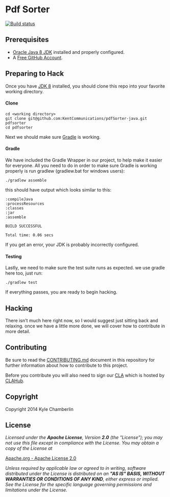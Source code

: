 Pdf Sorter
==========

[![Build status](https://travis-ci.org/KentCommunications/pdfSorter-java.svg)](https://travis-ci.org/KentCommunications/pdfSorter-java)

Prerequisites
-------------

  - [Oracle Java 8 JDK](http://www.oracle.com/technetwork/java/javase/downloads/jdk8-downloads-2133151.html)
  installed and properly configured.
  - A [Free GitHub Account](https://github.com/signup/free).

Preparing to Hack
-----------------

Once you have [JDK 8](http://www.oracle.com/technetwork/java/javase/overview/index.html) installed,
you should clone this repo into your favorite working directory.

#### Clone

    cd <working directory>
    git clone git@github.com:KentCommunications/pdfSorter-java.git pdfsorter
    cd pdfsorter

Next we should make sure [Gradle](http://www.gradle.org/) is working.

#### Gradle

We have included the Gradle Wrapper in our project, to help make it easier for everyone.
All you need to do in order to make sure Gradle is working properly is run gradlew (gradlew.bat for windows users):

    ./gradlew assemble

this should have output which looks similar to this:

    :compileJava
    :processResources
    :classes
    :jar
    :assemble

    BUILD SUCCESSFUL

    Total time: 0.06 secs

If you get an error, your JDK is probably incorrectly configured.

#### Testing

Lastly, we need to make sure the test suite runs as expected. we use gradle here too, just run:

    ./gradlew test

If everything passes, you are ready to begin hacking.

Hacking
-------

There isn't much here right now, so I would suggest just sitting back and relaxing.
once we have a little more done, we will cover how to contribute in more detail.

Contributing
------------

Be sure to read the [CONTRIBUTING.md](https://github.com/KentCommunications/pdfSorter-java/blob/master/CONTRIBUTING.md)
document in this repository for further information about how to contribute to this project.

Before you contribute you will also need to sign our [CLA](https://github.com/KentCommunications/pdfSorter-java/blob/master/CLA.md)
which is hosted by [CLAHub](https://www.clahub.com/).

Copyright
---------

Copyright 2014 Kyle Chamberlin

License
-------

*Licensed under the __Apache License__, Version __2.0__ (the "License");
you may not use this file except in compliance with the License.
You may obtain a copy of the License at*

[Apache.org - Apache License 2.0](http://www.apache.org/licenses/LICENSE-2.0)

*Unless required by applicable law or agreed to in writing, software
distributed under the License is distributed on an __"AS IS" BASIS,
WITHOUT WARRANTIES OR CONDITIONS OF ANY KIND__, either express or implied.
See the License for the specific language governing permissions and
limitations under the License.*